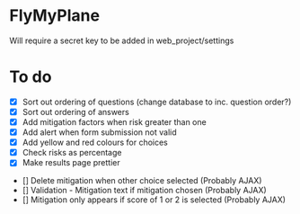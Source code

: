 # FlyMyPlane

Will require a secret key to be added in web_project/settings


# To do

- [x] Sort out ordering of questions (change database to inc. question order?)
- [x] Sort out ordering of answers
- [x] Add mitigation factors when risk greater than one
- [x] Add alert when form submission not valid
- [x] Add yellow and red colours for choices
- [x] Check risks as percentage
- [x] Make results page prettier
- [] Delete mitigation when other choice selected (Probably AJAX)
- [] Validation - Mitigation text if mitigation chosen (Probably AJAX)
- [] Mitigation only appears if score of 1 or 2 is selected (Probably AJAX)